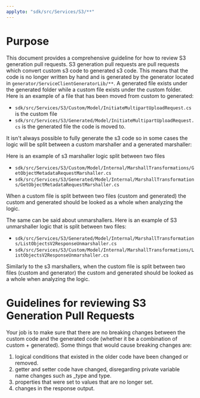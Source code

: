 ```yaml
---
applyto: "sdk/src/Services/S3/**"
---
```



# Purpose

This document provides a comprehensive guideline for how to review S3 generation pull requests. S3 generation pull requests are pull requests which convert custom s3 code to generated s3 code. This means that the code is no longer written by hand and is generated by the generator located in `generator/ServiceClientGeneratorLib/**`. A generated file exists under the generated folder while a custom file exists under the custom folder. Here is an example of a file that has been moved from custom to generated:

* `sdk/src/Services/S3/Custom/Model/InitiateMultipartUploadRequest.cs` is the custom file
* `sdk/src/Services/S3/Generated/Model/InitiateMultipartUploadRequest.cs` is the generated file the code is moved to.

It isn't always possible to fully generate the s3 code so in some cases the logic will be split between a custom marshaller and a generated marshaller:

Here is an example of s3 marshaller logic split between two files
* `sdk/src/Services/S3/Custom/Model/Internal/MarshallTransformations/GetObjectMetadataRequestMarshaller.cs` 
* `sdk/src/Services/S3/Generated/Model/Internal/MarshallTransformations/GetObjectMetadataRequestMarshaller.cs`

When a custom file is split between two files (custom and generated) the custom and generated should be looked as a whole when analyzing the logic.

The same can be said about unmarshallers. Here is an example of S3 unmarshaller logic that is split between two files:
* `sdk/src/Services/S3/Generated/Model/Internal/MarshallTransformations/ListObjectsV2ResponseUnmarshaller.cs`
* `sdk/src/Services/S3/Custom/Model/Internal/MarshallTransformations/ListObjectsV2ResponseUnmarshaller.cs`

Similarly to the s3 marshallers, when the custom file is split between two files (custom and generator) the custom and generated should be looked as a whole when analyzing the logic.

# Guidelines for reviewing S3 Generation Pull Requests
Your job is to make sure that there are no breaking changes between the custom code and the generated code (whether it be a combination of custom + generated). Some things that would cause breaking changes are:
1. logical conditions that existed in the older code have been changed or removed.
2. getter and setter code have changed, disregarding private variable name changes such as _type and type.
3. properties that were set to values that are no longer set.
4. changes in the response output.
